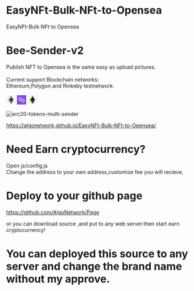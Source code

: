 # EasyNFt-Bulk-NFt-to-Opensea
EasyNFt-Bulk NFt to Opensea

# Bee-Sender-v2
Publish NFT to Opensea is the same easy as upload pictures.<br><br>
Current support Blockchain networks:<br>
Ethereum,Polygon and Rinkeby testnetwork.<br><br>
<img src="https://github.com/AlgoNetwork/Bee-Sender-v2/blob/main/img/1.png" width="25" height="25" alt="Ethereum"> 
<img src="https://github.com/AlgoNetwork/Bee-Sender-v2/blob/main/img/137.png" width="25" height="25" alt="matic"> 
<img src="https://github.com/AlgoNetwork/Bee-Sender-v2/blob/main/img/3.png" width="25" height="25" alt="Rinkeby"> 
<br>

 

<img src="https://github.com/AlgoNetwork/EasyNFt-Bulk-NFt-to-Opensea/blob/main/screen.png" alt="erc20-tokens-multi-sender">


https://algonetwork.github.io/EasyNFt-Bulk-NFt-to-Opensea/




# Need Earn cryptocurrency?
Open js/config.js<br>
Change the address to your own address,customize fee you will recieve.<br>


# Deploy to your github page
https://github.com/AlgoNetwork/Page<br>

or you can download source ,and put to any web server.then start earn cryptocurrency!<br>

# You can deployed this source to any server and change the brand name without my approve.

<br>

